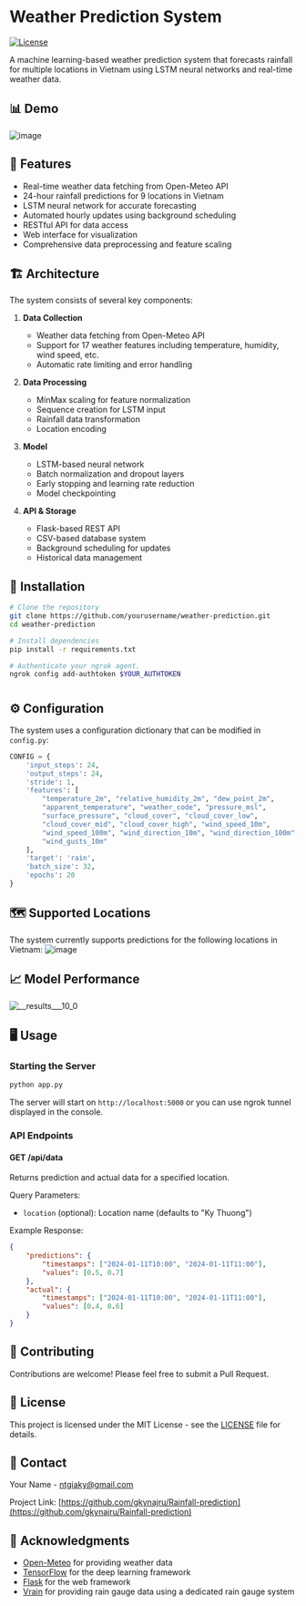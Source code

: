 # Weather Prediction System

[![License](https://img.shields.io/badge/License-MIT-blue.svg)](LICENSE)

A machine learning-based weather prediction system that forecasts rainfall for multiple locations in Vietnam using LSTM neural networks and real-time weather data.

## 📊 Demo

![image](https://github.com/user-attachments/assets/a9cc176e-3834-4ee9-bbde-2700db35de07)

## 🌟 Features

- Real-time weather data fetching from Open-Meteo API
- 24-hour rainfall predictions for 9 locations in Vietnam
- LSTM neural network for accurate forecasting
- Automated hourly updates using background scheduling
- RESTful API for data access
- Web interface for visualization
- Comprehensive data preprocessing and feature scaling

## 🏗️ Architecture

The system consists of several key components:

1. **Data Collection**
   - Weather data fetching from Open-Meteo API
   - Support for 17 weather features including temperature, humidity, wind speed, etc.
   - Automatic rate limiting and error handling

2. **Data Processing**
   - MinMax scaling for feature normalization
   - Sequence creation for LSTM input
   - Rainfall data transformation
   - Location encoding

3. **Model**
   - LSTM-based neural network
   - Batch normalization and dropout layers
   - Early stopping and learning rate reduction
   - Model checkpointing

4. **API & Storage**
   - Flask-based REST API
   - CSV-based database system
   - Background scheduling for updates
   - Historical data management

## 🚀 Installation

```bash
# Clone the repository
git clone https://github.com/yourusername/weather-prediction.git
cd weather-prediction

# Install dependencies
pip install -r requirements.txt

# Authenticate your ngrok agent.
ngrok config add-authtoken $YOUR_AUTHTOKEN
```

# 
## ⚙️ Configuration

The system uses a configuration dictionary that can be modified in `config.py`:

```python
CONFIG = {
    'input_steps': 24,
    'output_steps': 24,
    'stride': 1,
    'features': [
        "temperature_2m", "relative_humidity_2m", "dew_point_2m",
        "apparent_temperature", "weather_code", "pressure_msl",
        "surface_pressure", "cloud_cover", "cloud_cover_low",
        "cloud_cover_mid", "cloud_cover_high", "wind_speed_10m",
        "wind_speed_100m", "wind_direction_10m", "wind_direction_100m",
        "wind_gusts_10m"
    ],
    'target': 'rain',
    'batch_size': 32,
    'epochs': 20
}
```

## 🗺️ Supported Locations

The system currently supports predictions for the following locations in Vietnam:
![image](https://github.com/user-attachments/assets/71a567c6-3abe-471b-b217-48eee3779063)


## 📈 Model Performance

![__results___10_0](https://github.com/user-attachments/assets/dcb5406f-2922-4c4e-9319-ced62a07ecb3)

## 🖥️ Usage

### Starting the Server

```bash
python app.py
```

The server will start on `http://localhost:5000` or you can use ngrok tunnel displayed in the console.

### API Endpoints

#### GET /api/data
Returns prediction and actual data for a specified location.

Query Parameters:
- `location` (optional): Location name (defaults to "Ky Thuong")

Example Response:
```json
{
    "predictions": {
        "timestamps": ["2024-01-11T10:00", "2024-01-11T11:00"],
        "values": [0.5, 0.7]
    },
    "actual": {
        "timestamps": ["2024-01-11T10:00", "2024-01-11T11:00"],
        "values": [0.4, 0.6]
    }
}
```

## 🤝 Contributing

Contributions are welcome! Please feel free to submit a Pull Request.

## 📝 License

This project is licensed under the MIT License - see the [LICENSE](https://github.com/gkynajru/Rainfall-prediction/blob/master/LICENSE.md) file for details.

## 📧 Contact

Your Name - [ntgiaky@gmail.com](mailto:ntgiaky@gmail.com)

Project Link: [https://github.com/gkynajru/Rainfall-prediction](https://github.com/gkynajru/Rainfall-prediction)

## 🙏 Acknowledgments

- [Open-Meteo](https://open-meteo.com/) for providing weather data
- [TensorFlow](https://www.tensorflow.org/) for the deep learning framework
- [Flask](https://flask.palletsprojects.com/) for the web framework
- [Vrain](https://vrain.vn) for providing rain gauge data using a dedicated rain gauge system
